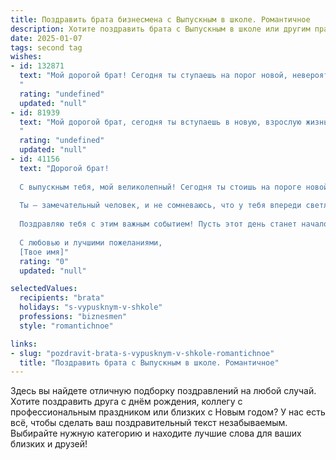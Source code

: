```yaml
---
title: Поздравить брата бизнесмена с Выпускным в школе. Романтичное
description: Хотите поздравить брата с Выпускным в школе или другим праздником? Наш ИИ создаст незабываемое поздравление, а вы обязательно выделитесь среди других.  
date: 2025-01-07
tags: second tag
wishes:
- id: 132871
  text: "Мой дорогой брат! Сегодня ты ступаешь на порог новой, невероятно захватывающей жизни, оставляя позади школьные годы, полные ярких воспоминаний.  Твой путь выбран – путь бизнесмена, полный дерзких свершений и блестящих побед. Пусть каждый твой проект будет подобен завораживающему танцу, где ты, как опытный хореограф, ведешь свою команду к триумфу.  Верю, что твоё сердце, столь же горячее и страстное, как и твой ум, всегда будет находить силы для новых открытий и высот.  Поздравляю тебя с этим важным днем, мой любимый брат! Пусть твой успех будет оглушителен, а жизнь – полна любви и счастья!
  "
  rating: "undefined"
  updated: "null"
- id: 81939
  text: "Мой дорогой брат, сегодня ты вступаешь в новую, взрослую жизнь, полную возможностей и свершений! Выпускной – это не просто конец школьного пути, а начало твоего блестящего бизнес-пути. Я верю, что твой острый ум, целеустремленность и природная харизма помогут тебе достичь небывалых высот.  Пусть твоя жизнь будет наполнена успехами, счастьем и любовью! 🎉
  "
  rating: "undefined"
  updated: "null"
- id: 41156
  text: "Дорогой брат!
  
  С выпускным тебя, мой великолепный! Сегодня ты стоишь на пороге новой жизни, полной ярких возможностей и смелых начинаний. Твои мечты о бизнесе начинают обретать реальность, и я верю, что ты сможешь покорить эту вершину с той же страстью и усердием, с которыми ты преодолевал все трудности в школе.
  
  Ты — замечательный человек, и не сомневаюсь, что у тебя впереди светлое будущее. Пусть каждый шаг приближает тебя к осуществлению задуманных целей, а твое сердце всегда будет наполнено вдохновением и любовью к делу. Верь в себя, и мир откроет свои двери!
  
  Поздравляю тебя с этим важным событием! Пусть этот день станет началом удивительного пути, полного свершений и успехов. Мы все гордимся тобой и всегда будем рядом, поддерживая в каждом твоем начинании.
  
  С любовью и лучшими пожеланиями,
  [Tвое имя]"
  rating: "0"
  updated: "null"

selectedValues:
  recipients: "brata"
  holidays: "s-vypusknym-v-shkole"
  professions: "biznesmen"
  style: "romantichnoe"

links:
- slug: "pozdravit-brata-s-vypusknym-v-shkole-romantichnoe"
  title: "Поздравить брата с Выпускным в школе. Романтичное"
---
```


Здесь вы найдете отличную подборку поздравлений на любой случай. 
Хотите поздравить друга с днём рождения, коллегу с профессиональным праздником или близких с Новым годом? У нас есть всё, чтобы сделать ваш поздравительный текст незабываемым. Выбирайте нужную категорию и находите лучшие слова для ваших близких и друзей!
